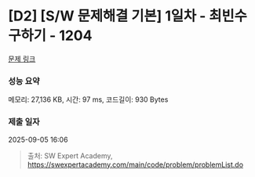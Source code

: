 # [D2] [S/W 문제해결 기본] 1일차 - 최빈수 구하기 - 1204 

[문제 링크](https://swexpertacademy.com/main/code/problem/problemDetail.do?contestProbId=AV13zo1KAAACFAYh) 

### 성능 요약

메모리: 27,136 KB, 시간: 97 ms, 코드길이: 930 Bytes

### 제출 일자

2025-09-05 16:06



> 출처: SW Expert Academy, https://swexpertacademy.com/main/code/problem/problemList.do